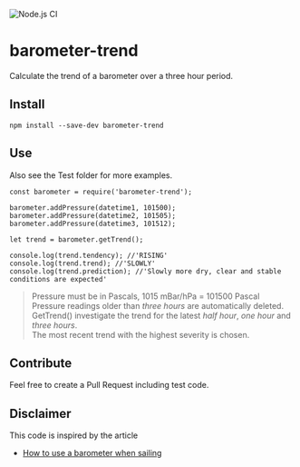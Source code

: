 ![Node.js CI](https://github.com/oyve/barometer-trend/workflows/Node.js%20CI/badge.svg)
# barometer-trend
Calculate the trend of a barometer over a three hour period.

## Install

```
npm install --save-dev barometer-trend
```

## Use
Also see the Test folder for more examples.

```
const barometer = require('barometer-trend');

barometer.addPressure(datetime1, 101500);
barometer.addPressure(datetime2, 101505);
barometer.addPressure(datetime3, 101512);

let trend = barometer.getTrend();

console.log(trend.tendency); //'RISING'
console.log(trend.trend); //'SLOWLY'
console.log(trend.prediction); //'Slowly more dry, clear and stable conditions are expected'
```

> Pressure must be in Pascals, 1015 mBar/hPa = 101500 Pascal\
> Pressure readings older than *three hours* are automatically deleted.\
> GetTrend() investigate the trend for the latest *half hour*, *one hour* and *three hours*.\
> The most recent trend with the highest severity is chosen.

## Contribute
Feel free to create a Pull Request including test code.

## Disclaimer
This code is inspired by the article
- [How to use a barometer when sailing](https://www.jollyparrot.co.uk/blog/how-to-use-barometer-when-sailing)

